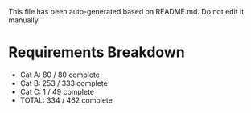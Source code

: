 This file has been auto-generated based on README.md. Do not edit it manually

# Requirements Breakdown

- Cat A:  80 / 80 complete
- Cat B:  253 / 333 complete
- Cat C:  1 / 49 complete
- TOTAL:  334 / 462 complete
